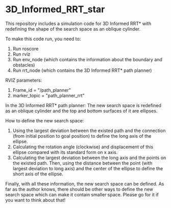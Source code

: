 # 3D_Informed_RRT_star

This repository includes a simulation code for 3D Informed RRT* with redefining the shape of the search space as an oblique cylinder. 

To make this code run, you need to:
1. Run roscore
2. Run rviz
3. Run env_node (which contains the information about the boundary and obstacles)
4. Run rrt_node (which contains the 3D Informed RRT* path planner)

RVIZ parameters:  <br  />
1. Frame_id = "/path_planner"  <br  />
2. marker_topic = "path_planner_rrt"  <br  />

In the 3D Informed RRT* path planner:
The new search space is redefined as an oblique cylinder and the top and bottom surfaces of it are ellipses.

How to define the new search space: 
1. Using the largest deviation between the existed path and the connection (from initial position to goal position) to define the long axis of the ellipse. 
2. Calculating the rotation angle (clockwise) and displacement of this ellipse compared with its standard form on x axis. 
3. Calculating the largest deviation between the long axis and the points on the existed path. Then, using the distance between the point (with largest deviation to long axis) and the center of the ellipse to define the short axis of the ellipse. 

Finally, with all these information, the new search space can be defined. As far as the author knows, there should be other ways to define the new search space which can make it contain smaller space. Please go for it if you want to think about that!
